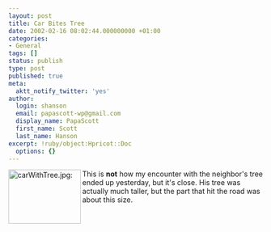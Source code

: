 ```yaml
---
layout: post
title: Car Bites Tree
date: 2002-02-16 08:02:44.000000000 +01:00
categories:
- General
tags: []
status: publish
type: post
published: true
meta:
  aktt_notify_twitter: 'yes'
author:
  login: shanson
  email: papascott-wp@gmail.com
  display_name: PapaScott
  first_name: Scott
  last_name: Hanson
excerpt: !ruby/object:Hpricot::Doc
  options: {}
---
```

<p><img src="http://www.papascott.de/wordpress/wp-content/uploads/2002/02/carWithTree.jpg" height="107" width="143" border="0" alt="carWithTree.jpg: " align="left" /> This is <b>not</b> how my encounter with the neighbor's tree ended up yesterday, but it's close. His tree was actually much taller, but the part that hit the road was about this size.</p>
